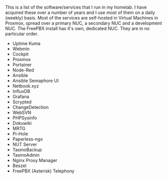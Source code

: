 
This is a list of the software/services that I run in my homelab.
I have acquired these over a number of years and I use most of them on a daily (weekly) basis.
Most of the services are self-hosted in Virtual Machines in Proxmox, spread over a primary NUC, a secondary NUC and a development NUC. The FreePBX install has it's own, dedicated NUC.
They are in no particular order.

- Uptime Kuma
- Webmin
- Cockpit
- Proxmox
- Portainer
- Node-Red
- Ansible
- Ansible Semaphore UI
- Netbook.xyz
- InfluxDB
- Grafana
- Scrypted
- ChangeDetection
- WebSVN
- PHPSysinfo
- Dokuwiki
- MRTG
- Pi-Hole
- Paperless-ngx
- NUT Server
- TasmoBackup
- TasmoAdmin
- Nginx Proxy Manager
- Beszel
- FreePBX (Asterisk) Telephony
